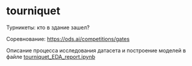 # tourniquet
Турникеты: кто в здание зашел?

Соревнование: https://ods.ai/competitions/gates

Описание процесса исследования датасета и построение моделей в файле [tourniquet_EDA_report.ipynb](https://github.com/saspav/tourniquet/blob/main/tourniquet_EDA_report.ipynb)
